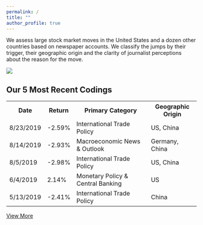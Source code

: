 ```yaml
---
permalink: /
title: ""
author_profile: true
---
```


We assess large stock market moves in the United States and a dozen other countries based on newspaper accounts. We classify the jumps by their trigger, their geographic origin and the clarity of journalist perceptions about the reason for the move.

<a href='https://docs.google.com/spreadsheets/d/1BtWwJ-DSvbxsfPoDShWBvEgVbbt65C1g5qiDQST4Sic/edit#gid=1174245246'><img src='https://stockjumpswebsite.github.io/stockjumps/files/fig1v2.png'></a> 

<h2><b>Our 5 Most Recent Codings</b></h2>
<table>
  <tr>
    <th>Date</th>
    <th>Return</th>
    <th>Primary Category</th>
    <th>Geographic Origin</th>
  </tr>
  <tr>
    <td>8/23/2019</td>
    <td>-2.59%</td>
    <td>International Trade Policy</td>
    <td>US, China</td>
  </tr>
  <tr>
    <td>8/14/2019</td>
    <td>-2.93%</td>
    <td>Macroeconomic News & Outlook</td>
    <td>Germany, China</td>
  </tr>
  <tr>
    <td>8/5/2019</td>
    <td>-2.98%</td>
    <td>International Trade Policy</td>
    <td>US, China</td>
  </tr>
  <tr>
    <td>6/4/2019</td>
    <td>2.14%</td>
    <td>Monetary Policy & Central Banking</td>
    <td>US</td>
  </tr>
  <tr>
    <td>5/13/2019</td>
    <td>-2.41%</td>
    <td>International Trade Policy</td>
    <td>China</td>
  </tr>
</table>
  <a href="https://docs.google.com/spreadsheets/d/1BtWwJ-DSvbxsfPoDShWBvEgVbbt65C1g5qiDQST4Sic/edit#gid=1174245246" target="_blank">View More</a>

